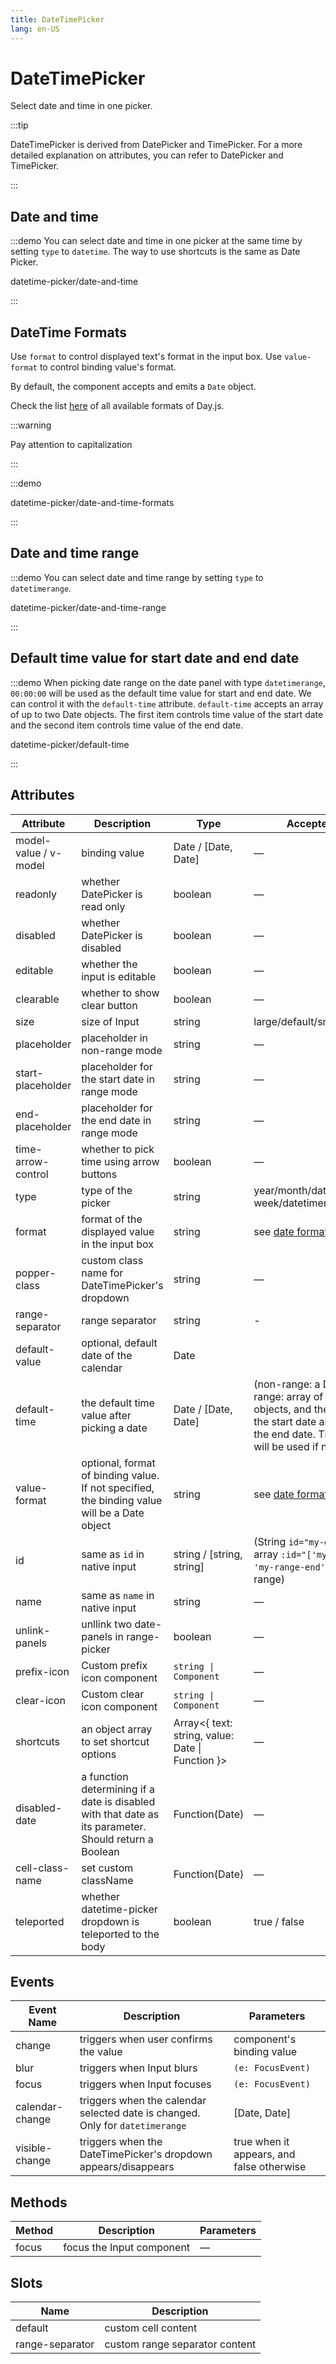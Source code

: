 ```yaml
---
title: DateTimePicker
lang: en-US
---
```


# DateTimePicker

Select date and time in one picker.

:::tip

DateTimePicker is derived from DatePicker and TimePicker. For a more detailed explanation on attributes, you can refer to DatePicker and TimePicker.

:::

## Date and time

:::demo You can select date and time in one picker at the same time by setting `type` to `datetime`. The way to use shortcuts is the same as Date Picker.

datetime-picker/date-and-time

:::

## DateTime Formats

Use `format` to control displayed text's format in the input box. Use `value-format` to control binding value's format.

By default, the component accepts and emits a `Date` object.

Check the list [here](https://day.js.org/docs/en/display/format#list-of-all-available-formats) of all available formats of Day.js.

:::warning

Pay attention to capitalization

:::

:::demo

datetime-picker/date-and-time-formats

:::

## Date and time range

:::demo You can select date and time range by setting `type` to `datetimerange`.

datetime-picker/date-and-time-range

:::

## Default time value for start date and end date

:::demo When picking date range on the date panel with type `datetimerange`, `00:00:00` will be used as the default time value for start and end date. We can control it with the `default-time` attribute. `default-time` accepts an array of up to two Date objects. The first item controls time value of the start date and the second item controls time value of the end date.

datetime-picker/default-time

:::

## Attributes

| Attribute             | Description                                                                                           | Type                                               | Accepted Values                                                                                                                                                                   | Default             |
| --------------------- | ----------------------------------------------------------------------------------------------------- | -------------------------------------------------- | --------------------------------------------------------------------------------------------------------------------------------------------------------------------------------- | ------------------- |
| model-value / v-model | binding value                                                                                         | Date / [Date, Date]                                | —                                                                                                                                                                                 | —                   |
| readonly              | whether DatePicker is read only                                                                       | boolean                                            | —                                                                                                                                                                                 | false               |
| disabled              | whether DatePicker is disabled                                                                        | boolean                                            | —                                                                                                                                                                                 | false               |
| editable              | whether the input is editable                                                                         | boolean                                            | —                                                                                                                                                                                 | true                |
| clearable             | whether to show clear button                                                                          | boolean                                            | —                                                                                                                                                                                 | true                |
| size                  | size of Input                                                                                         | string                                             | large/default/small                                                                                                                                                               | default             |
| placeholder           | placeholder in non-range mode                                                                         | string                                             | —                                                                                                                                                                                 | —                   |
| start-placeholder     | placeholder for the start date in range mode                                                          | string                                             | —                                                                                                                                                                                 | —                   |
| end-placeholder       | placeholder for the end date in range mode                                                            | string                                             | —                                                                                                                                                                                 | —                   |
| time-arrow-control    | whether to pick time using arrow buttons                                                              | boolean                                            | —                                                                                                                                                                                 | false               |
| type                  | type of the picker                                                                                    | string                                             | year/month/date/datetime/ week/datetimerange/daterange                                                                                                                            | date                |
| format                | format of the displayed value in the input box                                                        | string                                             | see [date formats](/en-US/component/date-picker#date-formats)                                                                                                                     | YYYY-MM-DD HH:mm:ss |
| popper-class          | custom class name for DateTimePicker's dropdown                                                       | string                                             | —                                                                                                                                                                                 | —                   |
| range-separator       | range separator                                                                                       | string                                             | -                                                                                                                                                                                 | '-'                 |
| default-value         | optional, default date of the calendar                                                                | Date                                               |                                                                                                                                                                                   | —                   |
| default-time          | the default time value after picking a date                                                           | Date / [Date, Date]                                | (non-range: a Date object, range: array of two Date objects, and the first item is for the start date and second for the end date. Time `00:00:00` will be used if not specified) | —                   |
| value-format          | optional, format of binding value. If not specified, the binding value will be a Date object          | string                                             | see [date formats](https://day.js.org/docs/en/display/format)                                                                                                                     | —                   |
| id                    | same as `id` in native input                                                                          | string / [string, string]                          | (String `id="my-datetime"` or array `:id="['my-range-start', 'my-range-end']"` for date range)                                                                                    | -                   |
| name                  | same as `name` in native input                                                                        | string                                             | —                                                                                                                                                                                 | —                   |
| unlink-panels         | unllink two date-panels in range-picker                                                               | boolean                                            | —                                                                                                                                                                                 | false               |
| prefix-icon           | Custom prefix icon component                                                                          | `string \| Component`                              | —                                                                                                                                                                                 | Date                |
| clear-icon            | Custom clear icon component                                                                           | `string \| Component`                              | —                                                                                                                                                                                 | CircleClose         |
| shortcuts             | an object array to set shortcut options                                                               | Array\<{ text: string, value: Date \| Function }\> | —                                                                                                                                                                                 | —                   |
| disabled-date         | a function determining if a date is disabled with that date as its parameter. Should return a Boolean | Function(Date)                                     | —                                                                                                                                                                                 | —                   |
| cell-class-name       | set custom className                                                                                  | Function(Date)                                     | —                                                                                                                                                                                 | —                   |
| teleported            | whether datetime-picker dropdown is teleported to the body                                            | boolean                                            | true / false                                                                                                                                                                      | true                |

## Events

| Event Name      | Description                                                                   | Parameters                                |
| --------------- | ----------------------------------------------------------------------------- | ----------------------------------------- |
| change          | triggers when user confirms the value                                         | component's binding value                 |
| blur            | triggers when Input blurs                                                     | `(e: FocusEvent)`                         |
| focus           | triggers when Input focuses                                                   | `(e: FocusEvent)`                         |
| calendar-change | triggers when the calendar selected date is changed. Only for `datetimerange` | [Date, Date]                              |
| visible-change  | triggers when the DateTimePicker's dropdown appears/disappears                | true when it appears, and false otherwise |

## Methods

| Method | Description               | Parameters |
| ------ | ------------------------- | ---------- |
| focus  | focus the Input component | —          |

## Slots

| Name            | Description                    |
| --------------- | ------------------------------ |
| default         | custom cell content            |
| range-separator | custom range separator content |
